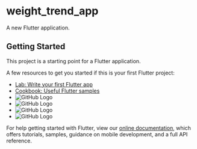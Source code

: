 # weight_trend_app

A new Flutter application.

## Getting Started

This project is a starting point for a Flutter application.

A few resources to get you started if this is your first Flutter project:

- [Lab: Write your first Flutter app](https://flutter.dev/docs/get-started/codelab)
- [Cookbook: Useful Flutter samples](https://flutter.dev/docs/cookbook)
- ![GitHub Logo](assets/images/app_logo.jpeg)
- ![GitHub Logo](assets/images/homepage.jpeg)
- ![GitHub Logo](assets/images/add_new_weight.jpeg)
- ![GitHub Logo](assets/images/weight_edit_delete.jpeg)

For help getting started with Flutter, view our
[online documentation](https://flutter.dev/docs), which offers tutorials,
samples, guidance on mobile development, and a full API reference.
